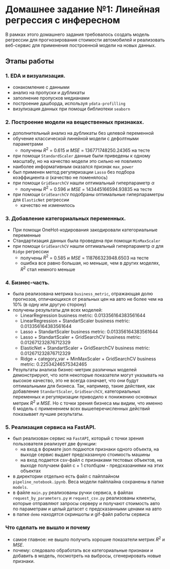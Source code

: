 # Домашнее задание №1: Линейная регрессия с инфересном
В рамках этого домашнего задания требовалось создать модель регрессии для прогнозирования стоимости автомобилей и реализовать веб-сервис для применения построенной модели на новых данных.

## Этапы работы

### 1. EDA и визуализация.
- ознакомление с данными
- анализ на пропуски и дубликаты
- заполнение пропусков медианами
- построение дашборда, используя `ydata-profilling`
- визулизация данных при помощи библиотеки `seaborn`

### 2. Построение модели на вещественных признаках.
- дополнительный анализ на дубликаты без целевой переменной
- обучение классической линейной модели с дефолтными параметрами
  - получены $R^2$ = 0.615 и $MSE$ = 136771748250.24365 на тесте
- при помощи `StandardScaler` данные были приведены к одному масштабу, но на качество модели это сильно не повлияло
- наиболее информативным оказался признак `max_power`
- был применен метод регуляризации `Lasso` без подбора коэффициента $\alpha$ (качество не поменялось)
- при помощи `GridSearchCV` нашли оптимальный гиперпараметр $\alpha$
  - получены $R^2$ = 0.596 и $MSE$ = 143445166594.93835 на тесте
- при помощи `GridSearchCV` подобраны оптимальные гиперпараметры для `ElasticNet` регрессии
  - качество не изменилось

### 3. Добавление категориальных переменных.
- При помощи OneHot-кодирования закодировали категориальные переменные
- Стандартизация данных была проведена при помощи `MinMaxScaler`
- при помощи `GridSearchCV` нашли оптимальный гиперпараметр $\alpha$ для `Ridge` регрессии
  - получены $R^2$ = 0.585 и $MSE$ = 118766323948.6503 на тесте
  - ошибка все равно большая, но меньше, чем в других моделях, $R^2$ стал немного меньше

### 4. Бизнес-часть.
- была реализована метрика `business_metric`, отражающая долю прогнозов, отличающихся от реальных цен на авто не более чем на 10% (в одну или другую сторону)
- получены результаты для всех моделей:
  - LinearRegression business metric: 0.013356164383561644
  - LinearRegression + StandartScaler business metric: 0.013356164383561644
  - Lasso + StandartScaler business metric: 0.013356164383561644
  - Lasso + StandartScaler + GridSearchCV business metric: 0.012671232876712329
  - ElasticNet + StandartScaler + GridSearchCV business metric: 0.012671232876712329
  - Ridge + category_var + MinMaxScaler + GridSearchCV business metric: 0.22534246575342465
 - Результаты анализа бизнес-метрик различных моделей демонстрируют, что хотя некоторые показатели могут указывать на высокое качество, это не всегда означает, что они будут оптимальными для бизнеса. Так, например, такие действия, как добавление `StandartScaler`, `GridSearchCV`, категориальных переменных и регуляризации приводило к понижению основных метрик $R^2$ и $MSE$. Но с точки зрения бизнеса мы видим, что именно 6 модель с применением всех вышеперечисленных действий показывает лучшие результаты.

### 5. Реализация сервиса на FastAPI.
- был реализован сервис на `FastAPI`, который с точки зрения пользователя реализует две функции:
    - на вход в формате json подаются признаки одного объекта, на выходе сервис выдает предсказанную стоимость машины
    - на вход подается csv-файл с признаками тестовых объектов, на выходе получаем файл с + 1 столбцом - предсказаниями на этих объектах
- в директории отдельно есть файл с пайплайном `pipeline_notebook.ipynb`. Веса модели пайплайна сохранены в папке `models`.
- в файле `main.py` реализованы ручки сервиса, в файлах `request_by_parameters.py` и `request_csv.py` реализованы клиенты, которые отправляют запросы серверу и получают стоимость авто по параметрам и целый датасет с предсказанными ценами на авто
- в папке `demo` находятся скриншоты и gif-файл работы сервиса

### Что сделать не вышло и почему
- самое главное: не вышло получить хорошие показатели метрик $R^2$ и $MSE$.
- почему: следовало обработать все категориальные признаки и добавить в модель, посмотреть на выбросы, сгенерировать новые признаки.



